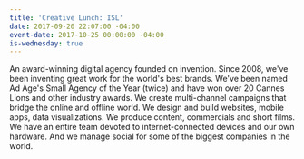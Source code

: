 ```yaml
---
title: 'Creative Lunch: ISL'
date: 2017-09-20 22:07:00 -04:00
event-date: 2017-10-25 00:00:00 -04:00
is-wednesday: true
---
```


An award-winning digital agency founded on invention.
Since 2008, we've been inventing great work for the world's best brands. We've been named Ad Age's Small Agency of the Year (twice) and have won over 20 Cannes Lions and other industry awards. We create multi-channel campaigns that bridge the online and offline world. We design and build websites, mobile apps, data visualizations. We produce content, commercials and short films. We have an entire team devoted to internet-connected devices and our own hardware. And we manage social for some of the biggest companies in the world.
